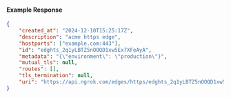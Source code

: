 <!-- Code generated for API Clients. DO NOT EDIT. -->

#### Example Response

```json
{
	"created_at": "2024-12-10T15:25:17Z",
	"description": "acme https edge",
	"hostports": ["example.com:443"],
	"id": "edghts_2q1yLBTZ5nOOQD1xw5Ex7XFeAyA",
	"metadata": "{\"environment\": \"production\"}",
	"mutual_tls": null,
	"routes": [],
	"tls_termination": null,
	"uri": "https://api.ngrok.com/edges/https/edghts_2q1yLBTZ5nOOQD1xw5Ex7XFeAyA"
}
```
